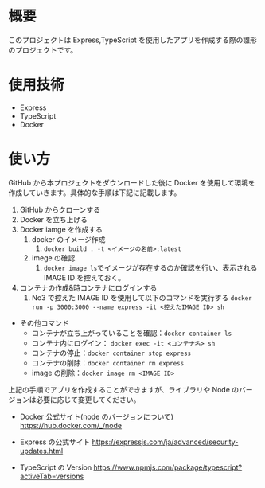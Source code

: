 # 概要

このプロジェクトは Express,TypeScript を使用したアプリを作成する際の雛形のプロジェクトです。

# 使用技術

- Express
- TypeScript
- Docker

# 使い方

GitHub から本プロジェクトをダウンロードした後に Docker を使用して環境を作成していきます。具体的な手順は下記に記載します。

1. GitHub からクローンする
2. Docker を立ち上げる
3. Docker iamge を作成する
   1. docker のイメージ作成
      1. `docker build . -t <イメージの名前>:latest`
   2. imege の確認
      1. `docker image ls`でイメージが存在するのか確認を行い、表示される IMAGE ID を控えておく。
4. コンテナの作成&時コンテナにログインする
   1. No3 で控えた IMAGE ID を使用して以下のコマンドを実行する
      `docker run -p 3000:3000 --name express -it <控えたIMAGE ID> sh`

- その他コマンド
  - コンテナが立ち上がっていることを確認：`docker container ls`
  - コンテナ内にログイン： `docker exec -it <コンテナ名> sh`
  - コンテナの停止：`docker container stop express`
  - コンテナの削除：`docker container rm express`
  - image の削除：`docker image rm <IMAGE ID>`

上記の手順でアプリを作成することができますが、ライブラリや Node のバージョンは必要に応じて変更してください。

- Docker 公式サイト(node のバージョンについて)
  https://hub.docker.com/_/node

- Express の公式サイト
  https://expressjs.com/ja/advanced/security-updates.html

- TypeScript の Version
  https://www.npmjs.com/package/typescript?activeTab=versions
